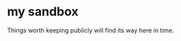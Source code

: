 my sandbox
================================

Things worth keeping publicly will find its way here in time.
